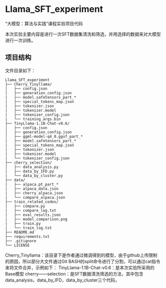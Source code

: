 # Llama_SFT_experiment
“大模型：算法与实践”课程实验项目代码

本次实验主要内容是进行一次SFT数据集清洗和筛选，并用选择的数据来对大模型进行一次训练。

## 项目结构
文件目录如下：

```text
Llama_SFT_experiment
├── Cherry_Tinyllama/
│   ├── config.json
|   ├── generation_config.json
|   ├── model.safetensors_part_*
|   ├── special_tokens_map.json
|   ├── tokenizer.json
|   ├── tokenizer.model
|   ├── tokenizer_config.json
|   └── training_args.bin
├── TinyLlama-1.1B-Chat-v0.6/
│   ├── config.json
│   ├── generation_config.json
│   ├── ggml-model-q4_0.gguf_part_*
|   ├── model.safetensors_part_*
|   ├── special_tokens_map.json
|   ├── tokenizer.json
|   ├── tokenizer.model
|   └── tokenizer_config.json
├── cherry_selection/
│   ├── data_analysis.py
|   ├── data_by_IFD.py
|   └── data_by_cluster.py
├── data/
|   ├── alpaca.pt_part_*
|   ├── alpaca_data.json
|   ├── cherry_alpaca.json
|   └── compare_alpaca.json
├── train_related_codes/
│   ├── compare.py
|   ├── compare_log.txt
|   ├── eval_results.json
|   ├── model_comparison.png
|   ├── train.py
|   └── train_log.txt
├── README.md
├── requirements.txt
├── .gitignore
└── LICENSE
```

Cherry_Tinyllama：该目录下是作者通过微调得到的模型，由于github上传限制的原因，所以部分大文件通过Git BASH的split命令进行了分割，可以通过cat指令来将文件合并，示例如下：
TinyLlama-1.1B-Chat-v0.6：是本次实验所采用的Base模型
cherry——selection：是SFT数据清洗筛选的方法，其中包含data_analysis，data_by_IFD，data_by_cluster三个代码，
